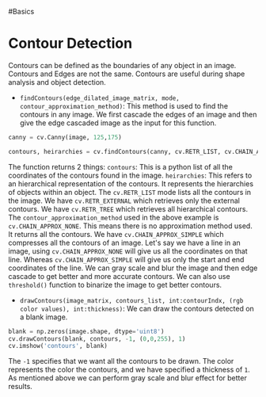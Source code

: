 #Basics 
# Contour Detection
Contours can be defined as the boundaries of any object in an image. Contours and Edges are not the same. Contours are useful during shape analysis and object detection.
- `findContours(edge_dilated_image_matrix, mode, contour_approximation_method)`: This method is used to find the contours in any image. We first cascade the edges of an image and then give the edge cascaded image as the input for this function.
```python
canny = cv.Canny(image, 125,175)

contours, heirarchies = cv.findContours(canny, cv.RETR_LIST, cv.CHAIN_APPROX_NONE)
```
The function returns 2 things:
`contours`: This is a python list of all the coordinates of the contours found in the image.
`heirarchies`: This refers to an hierarchical representation of the contours. It represents the hierarchies of objects within an object.
The `cv.RETR_LIST` mode lists all the contours in the image. We have `cv.RETR_EXTERNAL` which retrieves only the external contours. We have `cv.RETR_TREE` which retrieves all hierarchical contours.
The `contour_approximation_method` used in the above example is `cv.CHAIN_APPROX_NONE`. This means there is no approximation method used. It returns all the contours.
We have `cv.CHAIN_APPROX_SIMPLE` which compresses all the contours of an image. Let's say we have a line in an image, using `cv.CHAIN_APPROX_NONE` will give us all the coordinates on that line. Whereas `cv.CHAIN_APPROX_SIMPLE` will give us only the start and end coordinates of the line.
We can gray scale and blur the image and then edge cascade to get better and more accurate contours. We can also use `threshold()` function to binarize the image to get better contours.
- `drawContours(image_matrix, contours_list, int:contourIndx, (rgb color values), int:thickness)`: We can draw the contours detected on a  blank image.
```python
blank = np.zeros(image.shape, dtype='uint8')
cv.drawContours(blank, contours, -1, (0,0,255), 1)
cv.imshow('contours', blank)
```
The `-1` specifies that we want all the contours to be drawn. The color represents the color the contours, and we have specified a thickness of `1`.
As mentioned above we can perform gray scale and blur effect for better results.
